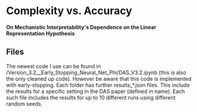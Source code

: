 # Complexity vs. Accuracy  
**On Mechanistic Interpretability's Dependence on the Linear Representation Hypothesis**

## Files

The newest code I use can be found in /Version_3.2__Early_Stopping_Neural_Net_Phi/DAS_V3.2.ipynb (this is also the only cleaned up code). However be aware that this code is implemented with early-stopping. Each folder has further results_*.json files. This include the results for a specific setting in the DAS paper (defined in name). Each such file includes the results for up to 10 different runs using different random seeds.

